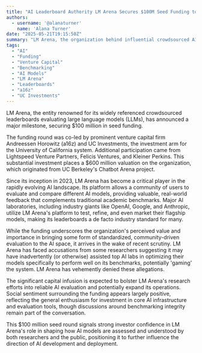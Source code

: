 ```yaml
---
title: "AI Leaderboard Authority LM Arena Secures $100M Seed Funding to Advance AI Evaluation"
authors:
  - username: '@alanaturner'
    name: 'Alana Turner'
date: "2025-05-21T19:15:50Z"
summary: "LM Arena, the organization behind influential crowdsourced AI leaderboards, has raised a significant $100 million in seed funding, valuing the company at $600 million. This investment highlights the growing importance of reliable AI model evaluation, although it comes amidst recent debates about benchmarking ethics."
tags:
  - "AI"
  - "Funding"
  - "Venture Capital"
  - "Benchmarking"
  - "AI Models"
  - "LM Arena"
  - "Leaderboards"
  - "a16z"
  - "UC Investments"
---
```


LM Arena, the entity renowned for its widely referenced crowdsourced leaderboards evaluating large language models (LLMs), has announced a major milestone, securing $100 million in seed funding.

The funding round was co-led by prominent venture capital firm Andreessen Horowitz (a16z) and UC Investments, the investment arm for the University of California system. Additional participation came from Lightspeed Venture Partners, Felicis Ventures, and Kleiner Perkins. This substantial investment places a $600 million valuation on the organization, which originated from UC Berkeley's Chatbot Arena project.

Since its inception in 2023, LM Arena has become a critical player in the rapidly evolving AI landscape. Its platform allows a community of users to evaluate and compare different AI models, providing valuable, real-world feedback that complements traditional academic benchmarks. Major AI laboratories, including industry giants like OpenAI, Google, and Anthropic, utilize LM Arena's platform to test, refine, and even market their flagship models, making its leaderboards a de facto industry standard for many.

While the funding underscores the organization's perceived value and importance in bringing some form of standardized, community-driven evaluation to the AI space, it arrives in the wake of recent scrutiny. LM Arena has faced accusations from some researchers suggesting it may have inadvertently (or otherwise) assisted top AI labs in optimizing their models specifically to perform well on its benchmarks, potentially 'gaming' the system. LM Arena has vehemently denied these allegations.

The significant capital infusion is expected to bolster LM Arena's research efforts into reliable AI evaluation and potentially expand its operations. Social sentiment surrounding the funding appears largely positive, reflecting the general enthusiasm for investment in core AI infrastructure and evaluation tools, though discussions around benchmarking integrity remain part of the conversation.

This $100 million seed round signals strong investor confidence in LM Arena's role in shaping how AI models are assessed and understood by both researchers and the public, positioning it to further influence the direction of AI development and deployment.
